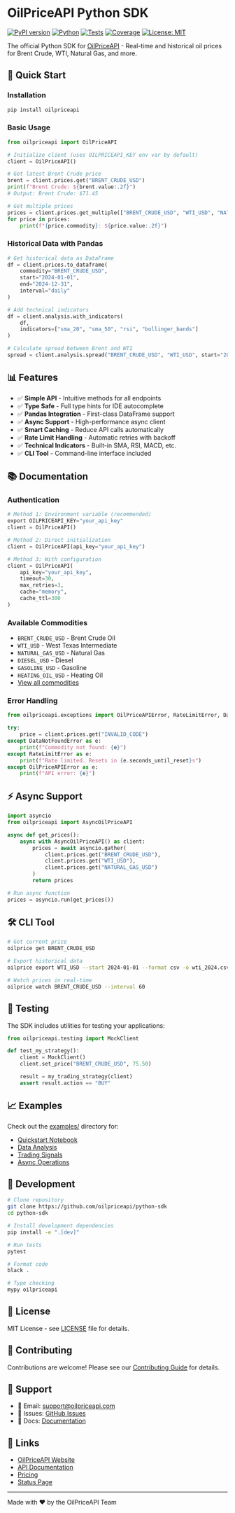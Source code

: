 # OilPriceAPI Python SDK

[![PyPI version](https://badge.fury.io/py/oilpriceapi.svg)](https://badge.fury.io/py/oilpriceapi)
[![Python](https://img.shields.io/pypi/pyversions/oilpriceapi.svg)](https://pypi.org/project/oilpriceapi/)
[![Tests](https://github.com/oilpriceapi/python-sdk/actions/workflows/test.yml/badge.svg)](https://github.com/oilpriceapi/python-sdk/actions/workflows/test.yml)
[![Coverage](https://codecov.io/gh/oilpriceapi/python-sdk/branch/main/graph/badge.svg)](https://codecov.io/gh/oilpriceapi/python-sdk)
[![License: MIT](https://img.shields.io/badge/License-MIT-yellow.svg)](https://opensource.org/licenses/MIT)

The official Python SDK for [OilPriceAPI](https://oilpriceapi.com) - Real-time and historical oil prices for Brent Crude, WTI, Natural Gas, and more.

## 🚀 Quick Start

### Installation

```bash
pip install oilpriceapi
```

### Basic Usage

```python
from oilpriceapi import OilPriceAPI

# Initialize client (uses OILPRICEAPI_KEY env var by default)
client = OilPriceAPI()

# Get latest Brent Crude price
brent = client.prices.get("BRENT_CRUDE_USD")
print(f"Brent Crude: ${brent.value:.2f}")
# Output: Brent Crude: $71.45

# Get multiple prices
prices = client.prices.get_multiple(["BRENT_CRUDE_USD", "WTI_USD", "NATURAL_GAS_USD"])
for price in prices:
    print(f"{price.commodity}: ${price.value:.2f}")
```

### Historical Data with Pandas

```python
# Get historical data as DataFrame
df = client.prices.to_dataframe(
    commodity="BRENT_CRUDE_USD",
    start="2024-01-01",
    end="2024-12-31",
    interval="daily"
)

# Add technical indicators
df = client.analysis.with_indicators(
    df,
    indicators=["sma_20", "sma_50", "rsi", "bollinger_bands"]
)

# Calculate spread between Brent and WTI
spread = client.analysis.spread("BRENT_CRUDE_USD", "WTI_USD", start="2024-01-01")
```

## 📊 Features

- ✅ **Simple API** - Intuitive methods for all endpoints
- ✅ **Type Safe** - Full type hints for IDE autocomplete
- ✅ **Pandas Integration** - First-class DataFrame support
- ✅ **Async Support** - High-performance async client
- ✅ **Smart Caching** - Reduce API calls automatically
- ✅ **Rate Limit Handling** - Automatic retries with backoff
- ✅ **Technical Indicators** - Built-in SMA, RSI, MACD, etc.
- ✅ **CLI Tool** - Command-line interface included

## 📚 Documentation

### Authentication

```python
# Method 1: Environment variable (recommended)
export OILPRICEAPI_KEY="your_api_key"
client = OilPriceAPI()

# Method 2: Direct initialization
client = OilPriceAPI(api_key="your_api_key")

# Method 3: With configuration
client = OilPriceAPI(
    api_key="your_api_key",
    timeout=30,
    max_retries=3,
    cache="memory",
    cache_ttl=300
)
```

### Available Commodities

- `BRENT_CRUDE_USD` - Brent Crude Oil
- `WTI_USD` - West Texas Intermediate
- `NATURAL_GAS_USD` - Natural Gas
- `DIESEL_USD` - Diesel
- `GASOLINE_USD` - Gasoline
- `HEATING_OIL_USD` - Heating Oil
- [View all commodities](https://docs.oilpriceapi.com/commodities)

### Error Handling

```python
from oilpriceapi.exceptions import OilPriceAPIError, RateLimitError, DataNotFoundError

try:
    price = client.prices.get("INVALID_CODE")
except DataNotFoundError as e:
    print(f"Commodity not found: {e}")
except RateLimitError as e:
    print(f"Rate limited. Resets in {e.seconds_until_reset}s")
except OilPriceAPIError as e:
    print(f"API error: {e}")
```

## ⚡ Async Support

```python
import asyncio
from oilpriceapi import AsyncOilPriceAPI

async def get_prices():
    async with AsyncOilPriceAPI() as client:
        prices = await asyncio.gather(
            client.prices.get("BRENT_CRUDE_USD"),
            client.prices.get("WTI_USD"),
            client.prices.get("NATURAL_GAS_USD")
        )
        return prices

# Run async function
prices = asyncio.run(get_prices())
```

## 🛠️ CLI Tool

```bash
# Get current price
oilprice get BRENT_CRUDE_USD

# Export historical data
oilprice export WTI_USD --start 2024-01-01 --format csv -o wti_2024.csv

# Watch prices in real-time
oilprice watch BRENT_CRUDE_USD --interval 60
```

## 🧪 Testing

The SDK includes utilities for testing your applications:

```python
from oilpriceapi.testing import MockClient

def test_my_strategy():
    client = MockClient()
    client.set_price("BRENT_CRUDE_USD", 75.50)

    result = my_trading_strategy(client)
    assert result.action == "BUY"
```

## 📈 Examples

Check out the [examples/](examples/) directory for:
- [Quickstart Notebook](examples/quickstart.ipynb)
- [Data Analysis](examples/data_analysis.ipynb)
- [Trading Signals](examples/trading_signals.ipynb)
- [Async Operations](examples/async_example.py)

## 🔧 Development

```bash
# Clone repository
git clone https://github.com/oilpriceapi/python-sdk
cd python-sdk

# Install development dependencies
pip install -e ".[dev]"

# Run tests
pytest

# Format code
black .

# Type checking
mypy oilpriceapi
```

## 📝 License

MIT License - see [LICENSE](LICENSE) file for details.

## 🤝 Contributing

Contributions are welcome! Please see our [Contributing Guide](CONTRIBUTING.md) for details.

## 💬 Support

- 📧 Email: support@oilpriceapi.com
- 🐛 Issues: [GitHub Issues](https://github.com/oilpriceapi/python-sdk/issues)
- 📖 Docs: [Documentation](https://docs.oilpriceapi.com/sdk/python)

## 🔗 Links

- [OilPriceAPI Website](https://oilpriceapi.com)
- [API Documentation](https://docs.oilpriceapi.com)
- [Pricing](https://oilpriceapi.com/pricing)
- [Status Page](https://status.oilpriceapi.com)

---

Made with ❤️ by the OilPriceAPI Team
